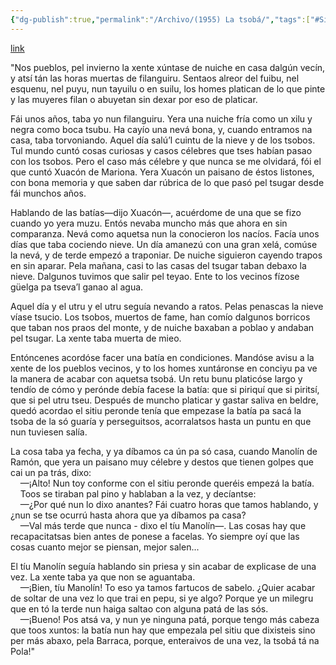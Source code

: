 ```yaml
---
{"dg-publish":true,"permalink":"/Archivo/(1955) La tsobá/","tags":["#Siglo_20","Meridional","a1955","Jesús_Neira_Martínez","escrito","Lena","cuento"]}
---
```


[link](https://www.xuliocs.com/asturiano-de-lena.htm)

"Nos pueblos, pel invierno la xente xúntase de nuiche en casa dalgún vecín, y atsí tán las horas muertas de filanguiru. Sentaos alreor del fuibu, nel esquenu, nel puyu, nun tayuilu o en suilu, los homes platican de lo que pinte y las muyeres filan o abuyetan sin dexar por eso de platicar.

Fái unos años, taba yo nun filanguiru. Yera una nuiche fría como un xilu y negra como boca tsubu. Ha cayío una nevá bona, y, cuando entramos na casa, taba torvoniando. Aquel día salú’l cuintu de la nieve y de los tsobos. Tul mundo cuntó cosas curiosas y casos célebres que tses habían pasao con los tsobos. Pero el caso más célebre y que nunca se me olvidará, fói el que cuntó Xuacón de Mariona. Yera Xuacón un paisano de éstos listones, con bona memoria y que saben dar rúbrica de lo que pasó pel tsugar desde fái munchos años.

Hablando de las batías—dijo Xuacón—, acuérdome de una que se fizo cuando yo yera muzu. Entós nevaba muncho más que ahora en sin comparanza. Nevá como aquetsa nun la conocieron los nacíos. Facía unos días que taba cociendo nieve. Un día amanezú con una gran xelá, comúse la nevá, y de terde empezó a traponiar. De nuiche siguieron cayendo trapos en sin aparar. Pela mañana, casi to las casas del tsugar taban debaxo la nieve. Dalgunos tuvimos que salir pel teyao. Ente to los vecinos fízose güelga pa tseva’l ganao al agua.

Aquel día y el utru y el utru seguía nevando a ratos. Pelas penascas la nieve víase tsucio. Los tsobos, muertos de fame, han comío dalgunos borricos que taban nos praos del monte, y de nuiche baxaban a poblao y andaban pel tsugar. La xente taba muerta de mieo.

Entóncenes acordóse facer una batía en condiciones. Mandóse avisu a la xente de los pueblos vecinos, y to los homes xuntáronse en conciyu pa ve la manera de acabar con aquetsa tsobá. Un retu bunu platicóse largo y tendío de cómo y perónde debía facese la batía: que si piriquí que si piritsí, que si pel utru tseu. Después de muncho platicar y gastar saliva en beldre, quedó acordao el sitiu peronde tenía que empezase la batía pa sacá la tsoba de la só guaría y perseguitsos, acorralatsos hasta un puntu en que nun tuviesen salía.

La cosa taba ya fecha, y ya díbamos ca ún pa só casa, cuando Manolín de Ramón, que yera un paisano muy célebre y destos que tienen golpes que cai un pa trás, dixo:  
    —¡Alto! Nun toy conforme con el sitiu peronde queréis empezá la batía.  
    Toos se tiraban pal pino y hablaban a la vez, y decíantse:  
    —¿Por qué nun lo dixo anantes? Fái cuatro horas que tamos hablando, y ¿nun se tse ocurrú hasta ahora que ya díbamos pa casa?  
    —Val más terde que nunca - dixo el tíu Manolín—. Las cosas hay que recapacitatsas bien antes de ponese a facelas. Yo siempre oyí que las cosas cuanto mejor se piensan, mejor salen...

El tíu Manolín seguía hablando sin priesa y sin acabar de explicase de una vez. La xente taba ya que non se aguantaba.  
    —¡Bien, tíu Manolín! To eso ya tamos fartucos de sabelo. ¿Quier acabar de soltar de una vez lo que trai en pepu, si ye algo? Porque ye un milegru que en tó la terde nun haiga saltao con alguna patá de las sós.  
    —¡Bueno! Pos atsá va, y nun ye ninguna patá, porque tengo más cabeza que toos xuntos: la batía nun hay que empezala pel sitiu que dixisteis sino per más abaxo, pela Barraca, porque, enteraivos de una vez, la tsobá tá na Pola!"